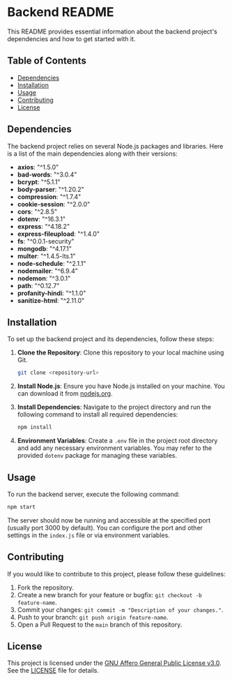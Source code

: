 # Backend README

This README provides essential information about the backend project's dependencies and how to get started with it.

## Table of Contents

- [Dependencies](#dependencies)
- [Installation](#installation)
- [Usage](#usage)
- [Contributing](#contributing)
- [License](#license)

## Dependencies

The backend project relies on several Node.js packages and libraries. Here is a list of the main dependencies along with their versions:

- **axios**: "^1.5.0"
- **bad-words**: "^3.0.4"
- **bcrypt**: "^5.1.1"
- **body-parser**: "^1.20.2"
- **compression**: "^1.7.4"
- **cookie-session**: "^2.0.0"
- **cors**: "^2.8.5"
- **dotenv**: "^16.3.1"
- **express**: "^4.18.2"
- **express-fileupload**: "^1.4.0"
- **fs**: "^0.0.1-security"
- **mongodb**: "^4.17.1"
- **multer**: "^1.4.5-lts.1"
- **node-schedule**: "^2.1.1"
- **nodemailer**: "^6.9.4"
- **nodemon**: "^3.0.1"
- **path**: "^0.12.7"
- **profanity-hindi**: "^1.1.0"
- **sanitize-html**: "^2.11.0"

## Installation

To set up the backend project and its dependencies, follow these steps:

1. **Clone the Repository**: Clone this repository to your local machine using Git.

   ```bash
   git clone <repository-url>
   ```

2. **Install Node.js**: Ensure you have Node.js installed on your machine. You can download it from [nodejs.org](https://nodejs.org/).

3. **Install Dependencies**: Navigate to the project directory and run the following command to install all required dependencies:

   ```bash
   npm install
   ```

4. **Environment Variables**: Create a `.env` file in the project root directory and add any necessary environment variables. You may refer to the provided `dotenv` package for managing these variables.

## Usage

To run the backend server, execute the following command:

```bash
npm start
```

The server should now be running and accessible at the specified port (usually port 3000 by default). You can configure the port and other settings in the `index.js` file or via environment variables.

## Contributing

If you would like to contribute to this project, please follow these guidelines:

1. Fork the repository.
2. Create a new branch for your feature or bugfix: `git checkout -b feature-name`.
3. Commit your changes: `git commit -m "Description of your changes."`.
4. Push to your branch: `git push origin feature-name`.
5. Open a Pull Request to the `main` branch of this repository.

## License

This project is licensed under the [GNU Affero General Public License v3.0](https://www.gnu.org/licenses/agpl-3.0.html). See the [LICENSE](LICENSE) file for details.
